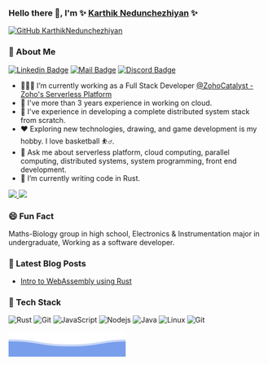### Hello there 👋, I'm ✨ [Karthik Nedunchezhiyan](https://www.linkedin.com/in/karthiknedunchezhiyan/) ✨
[![GitHub KarthikNedunchezhiyan](https://img.shields.io/github/followers/KarthikNedunchezhiyan?label=follow&style=social)](https://github.com/KarthikNedunchezhiyan)&nbsp;

### 🚀 About Me

[![Linkedin Badge](https://img.shields.io/badge/-LINKEDIN-blue?style=flat-square&logo=Linkedin&logoColor=white&link=https://www.linkedin.com/in/karthiknedunchezhiyan/)](https://www.linkedin.com/in/karthiknedunchezhiyan/)
[![Mail Badge](https://img.shields.io/badge/-GMAIL-D14836?style=flat-square&logo=Gmail&logoColor=white)](mailto:karthik1705.n@gmail.com)
[![Discord Badge](https://img.shields.io/badge/-karthik%20nedunchezhiyan%231804-5865f2?style=flat-square&logo=Discord&logoColor=white)](#)

- 👨🏽‍💻 I’m currently working as a Full Stack Developer [@ZohoCatalyst - Zoho's Serverless Platform](https://www.zoho.com/catalyst/)
- 🎒 I've more than 3 years experience in working on cloud.
- 🚀 I've experience in developing a complete distributed system stack from scratch.
- ❤️ Exploring new technologies, drawing, and game development is my hobby. I love basketball ⛹️‍♂️.
- 💭 Ask me about serverless platform, cloud computing, parallel computing, distributed systems, system programming, front end development.
- 🌱 I’m currently writing code in Rust.

<a href="https://github.com/KarthikNedunchezhiyan">
  <img height="150em" src="https://github-readme-stats.vercel.app/api?username=karthiknedunchezhiyan&show_icons=true&theme=algolia&count_private=true" />
  <img height="150em" src="https://github-readme-stats-eight-theta.vercel.app/api/top-langs/?username=karthiknedunchezhiyan&layout=compact&langs_count=8&theme=algolia&hide=html,css" />
</a>

### 😄 Fun Fact

Maths-Biology group in high school, Electronics & Instrumentation major in undergraduate, Working as a software developer.

### 📕 Latest Blog Posts

- [Intro to WebAssembly using Rust](https://www.linkedin.com/pulse/intro-webassembly-rust-karthik-nedunchezhiyan/)

### 🔨 Tech Stack

![Rust](https://img.shields.io/badge/-Rust-black?style=flat-square&logo=rust)
![Git](https://img.shields.io/badge/-C-black?style=flat-square&logo=c)
![JavaScript](https://img.shields.io/badge/-JavaScript-black?style=flat-square&logo=javascript)
![Nodejs](https://img.shields.io/badge/-Nodejs-black?style=flat-square&logo=Node.js)
![Java](https://img.shields.io/badge/-Java-black?style=flat-square&logo=java)
![Linux](https://img.shields.io/badge/-Linux-black?style=flat-square&logo=linux)
![Git](https://img.shields.io/badge/-Git-black?style=flat-square&logo=git)

![Wave](https://raw.githubusercontent.com/KarthikNedunchezhiyan/KarthikNedunchezhiyan/main/wave.svg)
